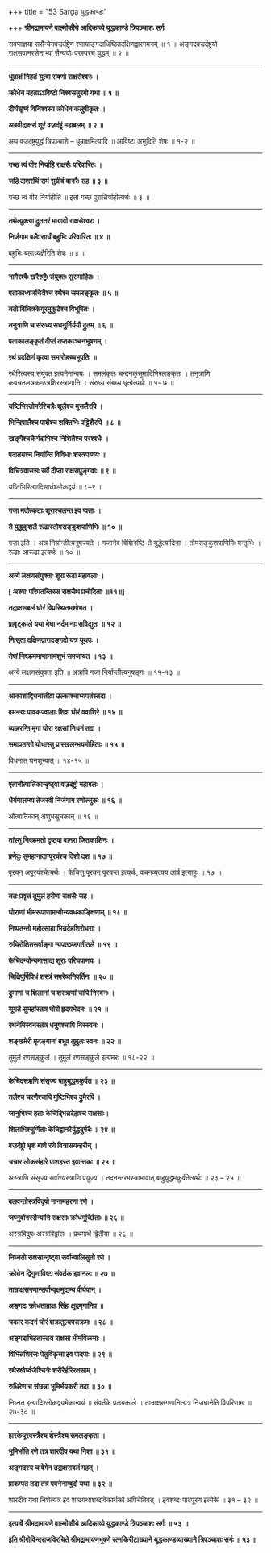+++
title = "53 Sarga युद्धकाण्डः"

+++
**श्रीमद्रामायणे वाल्मीकीये आदिकाव्ये युद्धकाण्डे त्रिपञ्चाशः सर्गः**

रावणाज्ञया ससैन्येनवज्रदंष्ट्रेण रणायाङ्गदाधिष्ठितदक्षिणद्वारगमनम् ॥ १ ॥ अङ्गदवज्रदंष्ट्रयो राक्षसवानरसेनाभ्यां सैन्ययोः परस्परंच युद्धम् ॥ २ ॥

****

**धूम्राक्षं निहतं श्रुत्वा रावणो राक्षसेश्वरः ।**

**क्रोधेन महताऽऽविष्टो निश्वसन्नुरगो यथा ॥ १ ॥**

**दीर्घसृष्णं विनिश्वस्य क्रोधेन कलुषीकृतः ।**

**अब्रवीद्राक्षसं शूरं वज्रदंष्ट्रं महाबलम् ॥ २ ॥**

अथ वज्रदंष्ट्रयुद्धं त्रिपञ्चाशे – धूम्राक्षमित्यादि ॥ आविष्टः अभूदिति शेषः ॥ १-२ ॥

****

**गच्छ त्वं वीर निर्याहि राक्षसैः परिवारितः ।**

**जहि दाशरथिं रामं सुग्रीवं वानरैः सह ॥ ३ ॥**

गच्छ त्वं वीर निर्याहीति ॥ इतो गच्छ पुरान्निर्याहीत्यर्थः ॥ ३ ॥

****

**तथेत्युक्त्वा द्रुततरं मायावी राक्षसेश्वरः ।**

**निर्जगाम बलैः सार्धं बहुभिः परिवारितः ॥ ४ ॥**

बहुभिः बलाध्यक्षैरिति शेषः ॥ ४ ॥

****

**नागैरश्वैः खरैरुष्ट्रैः संयुक्तः सुसमाहितः ।**

**पताकाध्वजचित्रैश्च रथैश्च समलङ्कृतः ॥ ५ ॥**

**ततो विचित्रकेयूरमुकुटैश्च विभूषितः ।**

**तनुत्राणि च संरुध्य सधनुर्निर्ययौ द्रुतम् ॥ ६ ॥**

**पताकालङ्कृतं दीप्तं तप्तकाञ्चनभूषणम् ।**

**रथं प्रदक्षिणं कृत्वा समारोहच्चभूपतिः ॥**

रथैरित्यस्य संयुक्त इत्यनेनान्वयः । समलंकृतः चन्दनकुसुमादिभिरलङ्कृतः । तनुत्राणि कवचतलत्रकण्ठत्रशिरस्त्राणानि । संरुध्य संबध्य धृत्वेत्यर्थः ॥ ५- ७ ॥

****

**यष्टिभिस्तोमरैश्चित्रैः शूलैश्च मुसलैरपि ।**

**भिन्दिपालैश्च पाशैश्च शक्तिभिः पट्टिशैरपि ॥ ८ ॥**

**खङ्गैश्चक्रैर्गदाभिश्च निशितैश्च परश्वधैः ।**

**पदातयश्च निर्यान्ति विविधाः शस्त्रपाणयः ॥**

**विचित्रवाससः सर्वे दीप्ता राक्षसपुङ्गवाः ॥ ९ ॥**

यष्टिभिरित्यादिसार्धश्लोकद्वयं ॥ ८–९ ॥

****

**गजा मदोत्कटाः शूराश्चलन्त इव प्वताः ।**

**ते युद्धकुशलै रूढास्तोमराङ्कुशपाणिभिः ॥ १० ॥**

गजा इति । अत्र निर्यान्तीत्यनुषज्यते । गजानेव विशिनष्टि-ते युद्धेत्यादिना । तोमराङ्कुशपाणिमिः यन्तृभिः । रूढाः आरूढा इत्यर्थः ॥ १० ॥

****

**अन्ये लक्षणसंयुक्ताः शूरा रूढा महावलाः ।**

**\[ अश्वाः परिपतन्तिस्स राक्षसैथ प्रचोदिताः ॥११॥\]**

**तद्राक्षसबलं घोरं विप्रस्थितमशोभत ।**

**प्रावृट्काले यथा मेघा नर्दमानाः सविद्युतः ॥ १२ ॥**

**निःसृता दक्षिणद्वारादङ्गदो यत्र यूथपः ।**

**तेषां निष्क्रममाणानामशुभं समजायत ॥ १३ ॥**

अन्ये लक्षणसंयुक्ता इति ॥ अत्रापि गजा निर्यान्तीत्यनुषङ्गः ॥ ११-१३ ॥

****

**आकाशाद्विधनात्तीव्रा उल्काश्चाभ्यपतंस्तदा ।**

**वमन्त्यः पावकज्वालाः शिवा घोरं ववाशिरे ॥ १४ ॥**

**व्याहरन्ति मृगा घोरा रक्षसां निधनं तदा ।**

**समापतन्तो योधास्तु प्रास्खलन्भयमोहिताः ॥ १५ ॥**

विधनात् घनशून्यात् ॥ १४-१५ ॥

****

**एतानौत्पातिकान्दृष्ट्वा वज्रदंष्ट्रो महाबलः ।**

**धैर्यमालम्ब्य तेजस्वी निर्जगाम रणोत्सुकः ॥ १६ ॥**

औत्पातिकान् अशुभसूचकान् ॥ १६ ॥

****

**तांस्तु निष्क्रमतो दृष्ट्वा वानरा जितकाशिनः ।**

**प्रणेदुः सुमहानादान्पूरयंश्च दिशो दश ॥ १७ ॥**

पूरयन् अपूरयंश्चेत्यर्थः । केचित्तु पूरयन् पूरयन्त इत्यर्थः, वचनव्यत्यय आर्ष इत्याहुः ॥ १७ ॥

****

**ततः प्रवृत्तं तुमुलं हरीणां राक्षसैः सह ।**

**घोराणां भीमरूपाणामन्योन्यवधकाङ्क्षिणाम् ॥ १८ ॥**

**निष्पतन्तो महोत्साहा भिन्नदेहशिरोधराः ।**

**रुधिरोक्षितसर्वाङ्गा न्यपतञ्जगतीतले ॥ १९ ॥**

**केचिदन्योन्यमासाद्य शूराः परिघपाणयः ।**

**चिक्षिपुर्विविधं शस्त्रं समरेष्वनिवर्तिनः ॥ २० ॥**

**द्रुमाणां च शिलानां च शस्त्राणां चापि निस्वनः ।**

**श्रूयते सुमहांस्तत्र घोरो हृदयभेदनः ॥ २१ ॥**

**रथनेमिस्वनस्तंत्र धनुषश्चापि निस्स्वनः ।**

**शङ्खमेरी मृदङ्गानां बभूव तुमुलः स्वनः ॥ २२ ॥**

तुमुलं रणसङ्कुलं । तुमुलं रणसङ्कुले इत्यमरः ॥ १८-२२ ॥

****

**केचिदस्त्राणि संसृज्य बाहुयुद्धमकुर्वत ॥ २३ ॥**

**तलैश्च चरणैश्चापि मुष्टिभिश्च द्रुमैरपि ।**

**जानुभिश्च हताः केचिद्भिन्नदेहाश्च राक्षसाः।**

**शिलाभिश्चूर्णिताः केचिद्वानरैर्युद्धदुर्मदैः ॥ २४ ॥**

**वज्रदंष्ट्रो भृशं बाणै रणे वित्रासयन्हरीन् ।**

**चचार लोकसंहारे पाशहस्त इवान्तकः ॥ २५ ॥**

अस्त्राणि संसृज्य सर्वाण्यस्त्राणि प्रयुज्य । तदनन्तरमस्त्राभावात् बाहुयुद्धमकुर्वतेत्यर्थः ॥ २३ – २५ ॥

****

**बलवन्तोस्त्रविदुषो नानामहरणा रणे ।**

**जघ्नुर्वानरसैन्यानि राक्षसाः क्रोधमूर्च्छिताः ॥ २६ ॥**

अस्त्रविदुषः अस्त्रविद्वांसः । प्रथमार्थे द्वितीया ॥ २६ ॥

****

**निघ्नतो राक्षसान्दृष्ट्वा सर्वान्वालिसुतो रणे ।**

**क्रोधेन द्विगुणाविष्टः संवर्तक इवानलः ॥ २७ ॥**

**तान्राक्षसगणान्सर्वान्वृक्षमुद्यम्य वीर्यवान् ।**

**अङ्गदः क्रोधताम्राक्षः सिंहः क्षुद्रमृगानिव ॥**

**चकार कदनं घोरं शक्रतुल्यपराक्रमः ॥ २८ ॥**

**अङ्गदाभिहतास्तत्र राक्षसा भीमविक्रमाः ।**

**विभिन्नशिरसः पेतुर्विकृत्ता इव पादपाः ॥ २९ ॥**

**रथैरश्वैर्ध्वजैश्चित्रैः शरीरैर्हरिरक्षसाम् ।**

**रुधिरेण च संछन्ना भूमिर्भयकरी तदा ॥ ३० ॥**

निघ्नत इत्यादिश्लोकद्वयमेकान्वयं ॥ संवर्तके प्रलयकाले । तान्राक्षसगणानित्यत्र निजघानेति विपरिणामः ॥ २७-३० ॥

****

**हारकेयूरवस्त्रैश्च शेस्त्रैश्च समलङ्कृता ।**

**भूमिर्भाति रणे तत्र शारदीव यथा निशा ॥ ३१ ॥**

**अङ्गदस्य च वेगेन तद्राक्षसबलं महत् ।**

**प्राकम्पत तदा तत्र पवनेनाम्बुदो यथा ॥ ३२ ॥**

शारदीव यथा निशेत्यत्र इव शब्दयथाशब्दावेकार्थकौ अपिचेतिवत् । इवशब्दः पादपूरण इत्येके ॥ ३१ – ३२ ॥

****

**इत्यार्षे श्रीमद्रामायणे वाल्मीकीये आदिकाव्ये युद्धकाण्डे त्रिपञ्चाशः सर्गः ॥ ५३ ॥**

**इति श्रीगोविन्दराजविरचिते श्रीमद्रामायणभूषणे रत्नकिरीटाख्याने युद्धकाण्डव्याख्याने त्रिपञ्चाशः सर्गः ॥ ५३ ॥**
